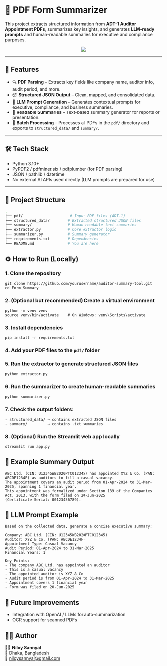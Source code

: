 # 📄 PDF Form Summarizer

This project extracts structured information from **ADT-1 Auditor Appointment PDFs**, summarizes key insights, and generates **LLM-ready prompts** and human-readable summaries for executive and compliance purposes.

<p align="center">
  <a href="https://formsummarygenerator.streamlit.app/" target="_blank">
    <img src="https://img.shields.io/badge/Launch-App-%23FF4B4B.svg?logo=streamlit&logoColor=white&style=for-the-badge">
  </a>
</p>

---

## 🚀 Features

- 🔍 **PDF Parsing** – Extracts key fields like company name, auditor info, audit period, and more.
- 📦 **Structured JSON Output** – Clean, mapped, and consolidated data.
- 🤖 **LLM Prompt Generation** – Generates contextual prompts for executive, compliance, and business summaries.
- 📝 **Readable Summaries** – Text-based summary generator for reports or presentation.
- 📂 **Batch Processing** – Processes all PDFs in the `pdf/` directory and exports to `structured_data/` and `summary/`.

---

## 🛠️ Tech Stack

- Python 3.10+
- PyPDF2 / pdfminer.six / pdfplumber (for PDF parsing)
- JSON / pathlib / datetime
- No external AI APIs used directly (LLM prompts are prepared for use)

---

## 📁 Project Structure

```bash
.
├── pdf/                     # Input PDF files (ADT-1)
├── structured_data/        # Extracted structured JSON files
├── summary/                # Human-readable text summaries
├── extractor.py            # Core extractor logic
├── summarizer.py           # Summary generator
├── requirements.txt        # Dependencies
└── README.md               # You are here
```


## ⚙️ How to Run (Locally)
### 1. Clone the repository
```
git clone https://github.com/yourusername/auditor-summary-tool.git
cd Form_Summary
```

### 2. (Optional but recommended) Create a virtual environment
```
python -m venv venv
source venv/bin/activate    # On Windows: venv\Scripts\activate
```

### 3. Install dependencies
```
pip install -r requirements.txt
```

### 4. Add your PDF files to the `pdf/` folder

### 5. Run the extractor to generate structured JSON files
```
python extractor.py
```

### 6. Run the summarizer to create human-readable summaries
```
python summarizer.py
```

### 7. Check the output folders:
```
- structured_data/ → contains extracted JSON files
- summary/         → contains .txt summaries
```

### 8. (Optional) Run the Streamlit web app locally
```
streamlit run app.py
```
## 📄 Example Summary Output
```
ABC Ltd. (CIN: U12345WB2020PTC012345) has appointed XYZ & Co. (PAN: ABCDE1234F) as auditors to fill a casual vacancy. 
The appointment covers an audit period from 01-Apr-2024 to 31-Mar-2025, spanning 1 financial year. 
This appointment was formalized under Section 139 of the Companies Act, 2013, with the form filed on 20-Jun-2025 
(Certificate Serial: 00123456789).
```

## 🧠 LLM Prompt Example
```
Based on the collected data, generate a concise executive summary:

Company: ABC Ltd. (CIN: U12345WB2020PTC012345)
Auditor: XYZ & Co. (PAN: ABCDE1234F)
Appointment Type: Casual Vacancy
Audit Period: 01-Apr-2024 to 31-Mar-2025
Financial Years: 1

Key Points:
- The company ABC Ltd. has appointed an auditor
- This is a casual vacancy
- The appointed auditor is XYZ & Co.
- Audit period is from 01-Apr-2024 to 31-Mar-2025
- Appointment covers 1 financial year
- Form was filed on 20-Jun-2025
```

## 📌 Future Improvements
- Integration with OpenAI / LLMs for auto-summarization
- OCR support for scanned PDFs

## 🧑‍💻 Author  
🧑‍🔬 **Niloy Sannyal**  
📍 Dhaka, Bangladesh  
📧 niloysannyal@gmail.com  
